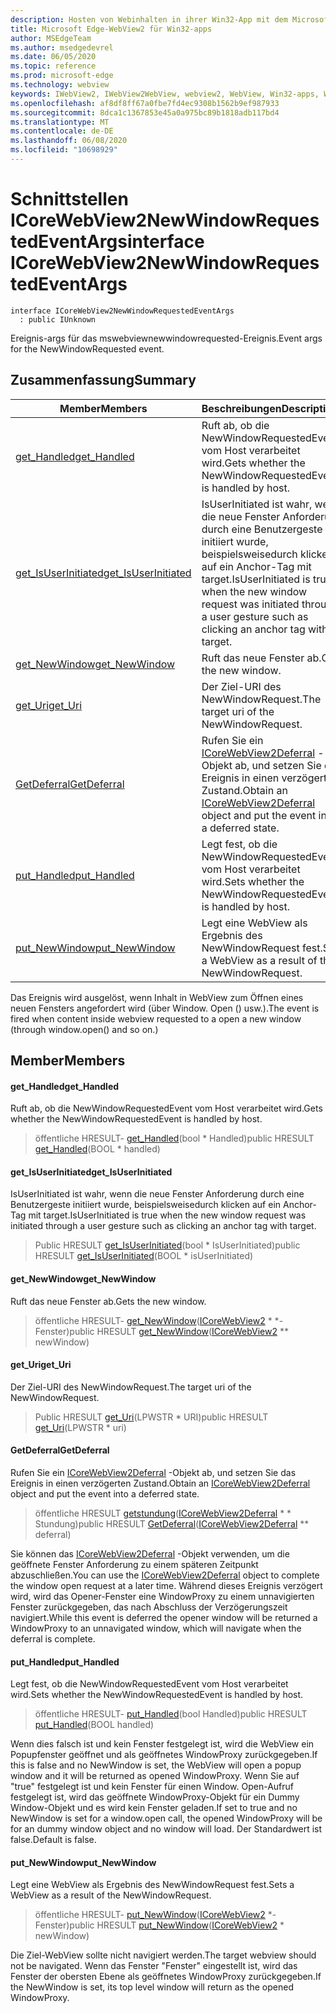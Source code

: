 ```yaml
---
description: Hosten von Webinhalten in ihrer Win32-App mit dem Microsoft Edge WebView2-Steuerelement
title: Microsoft Edge-WebView2 für Win32-apps
author: MSEdgeTeam
ms.author: msedgedevrel
ms.date: 06/05/2020
ms.topic: reference
ms.prod: microsoft-edge
ms.technology: webview
keywords: IWebView2, IWebView2WebView, webview2, WebView, Win32-apps, Win32, Edge, ICoreWebView2, ICoreWebView2Controller, Browser-Steuerelement, Edge-HTML
ms.openlocfilehash: af8df8ff67a0fbe7fd4ec9308b1562b9ef987933
ms.sourcegitcommit: 8dca1c1367853e45a0a975bc89b1818adb117bd4
ms.translationtype: MT
ms.contentlocale: de-DE
ms.lasthandoff: 06/08/2020
ms.locfileid: "10698929"
---
```

# <span data-ttu-id="16af7-104">Schnittstellen ICoreWebView2NewWindowRequestedEventArgs</span><span class="sxs-lookup"><span data-stu-id="16af7-104">interface ICoreWebView2NewWindowRequestedEventArgs</span></span> 

```
interface ICoreWebView2NewWindowRequestedEventArgs
  : public IUnknown
```

<span data-ttu-id="16af7-105">Ereignis-args für das mswebviewnewwindowrequested-Ereignis.</span><span class="sxs-lookup"><span data-stu-id="16af7-105">Event args for the NewWindowRequested event.</span></span>

## <span data-ttu-id="16af7-106">Zusammenfassung</span><span class="sxs-lookup"><span data-stu-id="16af7-106">Summary</span></span>

 <span data-ttu-id="16af7-107">Member</span><span class="sxs-lookup"><span data-stu-id="16af7-107">Members</span></span>                        | <span data-ttu-id="16af7-108">Beschreibungen</span><span class="sxs-lookup"><span data-stu-id="16af7-108">Descriptions</span></span>
--------------------------------|---------------------------------------------
[<span data-ttu-id="16af7-109">get_Handled</span><span class="sxs-lookup"><span data-stu-id="16af7-109">get_Handled</span></span>](#get_handled) | <span data-ttu-id="16af7-110">Ruft ab, ob die NewWindowRequestedEvent vom Host verarbeitet wird.</span><span class="sxs-lookup"><span data-stu-id="16af7-110">Gets whether the NewWindowRequestedEvent is handled by host.</span></span>
[<span data-ttu-id="16af7-111">get_IsUserInitiated</span><span class="sxs-lookup"><span data-stu-id="16af7-111">get_IsUserInitiated</span></span>](#get_isuserinitiated) | <span data-ttu-id="16af7-112">IsUserInitiated ist wahr, wenn die neue Fenster Anforderung durch eine Benutzergeste initiiert wurde, beispielsweisedurch klicken auf ein Anchor-Tag mit target.</span><span class="sxs-lookup"><span data-stu-id="16af7-112">IsUserInitiated is true when the new window request was initiated through a user gesture such as clicking an anchor tag with target.</span></span>
[<span data-ttu-id="16af7-113">get_NewWindow</span><span class="sxs-lookup"><span data-stu-id="16af7-113">get_NewWindow</span></span>](#get_newwindow) | <span data-ttu-id="16af7-114">Ruft das neue Fenster ab.</span><span class="sxs-lookup"><span data-stu-id="16af7-114">Gets the new window.</span></span>
[<span data-ttu-id="16af7-115">get_Uri</span><span class="sxs-lookup"><span data-stu-id="16af7-115">get_Uri</span></span>](#get_uri) | <span data-ttu-id="16af7-116">Der Ziel-URI des NewWindowRequest.</span><span class="sxs-lookup"><span data-stu-id="16af7-116">The target uri of the NewWindowRequest.</span></span>
[<span data-ttu-id="16af7-117">GetDeferral</span><span class="sxs-lookup"><span data-stu-id="16af7-117">GetDeferral</span></span>](#getdeferral) | <span data-ttu-id="16af7-118">Rufen Sie ein [ICoreWebView2Deferral](icorewebview2deferral.md) -Objekt ab, und setzen Sie das Ereignis in einen verzögerten Zustand.</span><span class="sxs-lookup"><span data-stu-id="16af7-118">Obtain an [ICoreWebView2Deferral](icorewebview2deferral.md) object and put the event into a deferred state.</span></span>
[<span data-ttu-id="16af7-119">put_Handled</span><span class="sxs-lookup"><span data-stu-id="16af7-119">put_Handled</span></span>](#put_handled) | <span data-ttu-id="16af7-120">Legt fest, ob die NewWindowRequestedEvent vom Host verarbeitet wird.</span><span class="sxs-lookup"><span data-stu-id="16af7-120">Sets whether the NewWindowRequestedEvent is handled by host.</span></span>
[<span data-ttu-id="16af7-121">put_NewWindow</span><span class="sxs-lookup"><span data-stu-id="16af7-121">put_NewWindow</span></span>](#put_newwindow) | <span data-ttu-id="16af7-122">Legt eine WebView als Ergebnis des NewWindowRequest fest.</span><span class="sxs-lookup"><span data-stu-id="16af7-122">Sets a WebView as a result of the NewWindowRequest.</span></span>

<span data-ttu-id="16af7-123">Das Ereignis wird ausgelöst, wenn Inhalt in WebView zum Öffnen eines neuen Fensters angefordert wird (über Window. Open () usw.).</span><span class="sxs-lookup"><span data-stu-id="16af7-123">The event is fired when content inside webview requested to a open a new window (through window.open() and so on.)</span></span>

## <span data-ttu-id="16af7-124">Member</span><span class="sxs-lookup"><span data-stu-id="16af7-124">Members</span></span>

#### <span data-ttu-id="16af7-125">get_Handled</span><span class="sxs-lookup"><span data-stu-id="16af7-125">get_Handled</span></span> 

<span data-ttu-id="16af7-126">Ruft ab, ob die NewWindowRequestedEvent vom Host verarbeitet wird.</span><span class="sxs-lookup"><span data-stu-id="16af7-126">Gets whether the NewWindowRequestedEvent is handled by host.</span></span>

> <span data-ttu-id="16af7-127">öffentliche HRESULT- [get_Handled](#get_handled)(bool \* Handled)</span><span class="sxs-lookup"><span data-stu-id="16af7-127">public HRESULT [get_Handled](#get_handled)(BOOL \* handled)</span></span>

#### <span data-ttu-id="16af7-128">get_IsUserInitiated</span><span class="sxs-lookup"><span data-stu-id="16af7-128">get_IsUserInitiated</span></span> 

<span data-ttu-id="16af7-129">IsUserInitiated ist wahr, wenn die neue Fenster Anforderung durch eine Benutzergeste initiiert wurde, beispielsweisedurch klicken auf ein Anchor-Tag mit target.</span><span class="sxs-lookup"><span data-stu-id="16af7-129">IsUserInitiated is true when the new window request was initiated through a user gesture such as clicking an anchor tag with target.</span></span>

> <span data-ttu-id="16af7-130">Public HRESULT [get_IsUserInitiated](#get_isuserinitiated)(bool \* IsUserInitiated)</span><span class="sxs-lookup"><span data-stu-id="16af7-130">public HRESULT [get_IsUserInitiated](#get_isuserinitiated)(BOOL \* isUserInitiated)</span></span>

#### <span data-ttu-id="16af7-131">get_NewWindow</span><span class="sxs-lookup"><span data-stu-id="16af7-131">get_NewWindow</span></span> 

<span data-ttu-id="16af7-132">Ruft das neue Fenster ab.</span><span class="sxs-lookup"><span data-stu-id="16af7-132">Gets the new window.</span></span>

> <span data-ttu-id="16af7-133">öffentliche HRESULT- [get_NewWindow](#get_newwindow)([ICoreWebView2](icorewebview2.md) \* \*-Fenster)</span><span class="sxs-lookup"><span data-stu-id="16af7-133">public HRESULT [get_NewWindow](#get_newwindow)([ICoreWebView2](icorewebview2.md) \*\* newWindow)</span></span>

#### <span data-ttu-id="16af7-134">get_Uri</span><span class="sxs-lookup"><span data-stu-id="16af7-134">get_Uri</span></span> 

<span data-ttu-id="16af7-135">Der Ziel-URI des NewWindowRequest.</span><span class="sxs-lookup"><span data-stu-id="16af7-135">The target uri of the NewWindowRequest.</span></span>

> <span data-ttu-id="16af7-136">Public HRESULT [get_Uri](#get_uri)(LPWSTR \* URI)</span><span class="sxs-lookup"><span data-stu-id="16af7-136">public HRESULT [get_Uri](#get_uri)(LPWSTR \* uri)</span></span>

#### <span data-ttu-id="16af7-137">GetDeferral</span><span class="sxs-lookup"><span data-stu-id="16af7-137">GetDeferral</span></span> 

<span data-ttu-id="16af7-138">Rufen Sie ein [ICoreWebView2Deferral](icorewebview2deferral.md) -Objekt ab, und setzen Sie das Ereignis in einen verzögerten Zustand.</span><span class="sxs-lookup"><span data-stu-id="16af7-138">Obtain an [ICoreWebView2Deferral](icorewebview2deferral.md) object and put the event into a deferred state.</span></span>

> <span data-ttu-id="16af7-139">öffentliche HRESULT [getstundung](#getdeferral)([ICoreWebView2Deferral](icorewebview2deferral.md) \* \* Stundung)</span><span class="sxs-lookup"><span data-stu-id="16af7-139">public HRESULT [GetDeferral](#getdeferral)([ICoreWebView2Deferral](icorewebview2deferral.md) \*\* deferral)</span></span>

<span data-ttu-id="16af7-140">Sie können das [ICoreWebView2Deferral](icorewebview2deferral.md) -Objekt verwenden, um die geöffnete Fenster Anforderung zu einem späteren Zeitpunkt abzuschließen.</span><span class="sxs-lookup"><span data-stu-id="16af7-140">You can use the [ICoreWebView2Deferral](icorewebview2deferral.md) object to complete the window open request at a later time.</span></span> <span data-ttu-id="16af7-141">Während dieses Ereignis verzögert wird, wird das Opener-Fenster eine WindowProxy zu einem unnavigierten Fenster zurückgegeben, das nach Abschluss der Verzögerungszeit navigiert.</span><span class="sxs-lookup"><span data-stu-id="16af7-141">While this event is deferred the opener window will be returned a WindowProxy to an unnavigated window, which will navigate when the deferral is complete.</span></span>

#### <span data-ttu-id="16af7-142">put_Handled</span><span class="sxs-lookup"><span data-stu-id="16af7-142">put_Handled</span></span> 

<span data-ttu-id="16af7-143">Legt fest, ob die NewWindowRequestedEvent vom Host verarbeitet wird.</span><span class="sxs-lookup"><span data-stu-id="16af7-143">Sets whether the NewWindowRequestedEvent is handled by host.</span></span>

> <span data-ttu-id="16af7-144">öffentliche HRESULT- [put_Handled](#put_handled)(bool Handled)</span><span class="sxs-lookup"><span data-stu-id="16af7-144">public HRESULT [put_Handled](#put_handled)(BOOL handled)</span></span>

<span data-ttu-id="16af7-145">Wenn dies falsch ist und kein Fenster festgelegt ist, wird die WebView ein Popupfenster geöffnet und als geöffnetes WindowProxy zurückgegeben.</span><span class="sxs-lookup"><span data-stu-id="16af7-145">If this is false and no NewWindow is set, the WebView will open a popup window and it will be returned as opened WindowProxy.</span></span> <span data-ttu-id="16af7-146">Wenn Sie auf "true" festgelegt ist und kein Fenster für einen Window. Open-Aufruf festgelegt ist, wird das geöffnete WindowProxy-Objekt für ein Dummy Window-Objekt und es wird kein Fenster geladen.</span><span class="sxs-lookup"><span data-stu-id="16af7-146">If set to true and no NewWindow is set for a window.open call, the opened WindowProxy will be for an dummy window object and no window will load.</span></span> <span data-ttu-id="16af7-147">Der Standardwert ist false.</span><span class="sxs-lookup"><span data-stu-id="16af7-147">Default is false.</span></span>

#### <span data-ttu-id="16af7-148">put_NewWindow</span><span class="sxs-lookup"><span data-stu-id="16af7-148">put_NewWindow</span></span> 

<span data-ttu-id="16af7-149">Legt eine WebView als Ergebnis des NewWindowRequest fest.</span><span class="sxs-lookup"><span data-stu-id="16af7-149">Sets a WebView as a result of the NewWindowRequest.</span></span>

> <span data-ttu-id="16af7-150">öffentliche HRESULT- [put_NewWindow](#put_newwindow)([ICoreWebView2](icorewebview2.md) \*-Fenster)</span><span class="sxs-lookup"><span data-stu-id="16af7-150">public HRESULT [put_NewWindow](#put_newwindow)([ICoreWebView2](icorewebview2.md) \* newWindow)</span></span>

<span data-ttu-id="16af7-151">Die Ziel-WebView sollte nicht navigiert werden.</span><span class="sxs-lookup"><span data-stu-id="16af7-151">The target webview should not be navigated.</span></span> <span data-ttu-id="16af7-152">Wenn das Fenster "Fenster" eingestellt ist, wird das Fenster der obersten Ebene als geöffnetes WindowProxy zurückgegeben.</span><span class="sxs-lookup"><span data-stu-id="16af7-152">If the NewWindow is set, its top level window will return as the opened WindowProxy.</span></span>

